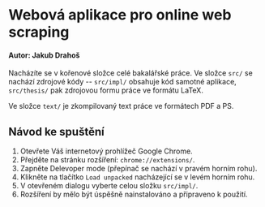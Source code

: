 # Webová aplikace pro online web scraping
#### Autor: Jakub Drahoš

Nacházíte se v kořenové složce celé bakalářské práce. Ve složce `src/` se nachází zdrojové kódy -- `src/impl/` obsahuje kód samotné aplikace, `src/thesis/` pak zdrojovou formu práce ve formátu LaTeX.

Ve složce `text/` je zkompilovaný text práce ve formátech PDF a PS.


## Návod ke spuštění
1. Otevřete Váš internetový prohlížeč Google Chrome.
2. Přejděte na stránku rozšíření: `chrome://extensions/`.
3. Zapněte Delevoper mode (přepínač se nachází v pravém horním rohu).
4. Klikněte na tlačítko `Load unpacked` nacházející se v levém horním rohu.
5. V otevřeném dialogu vyberte celou složku `src/impl/`.
6. Rozšíření by mělo být úspěšně nainstalováno a připraveno k použití.

